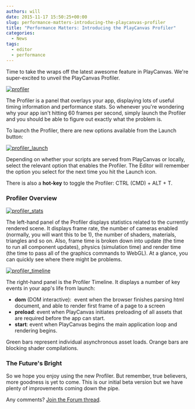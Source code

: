 ```yaml
---
authors: will
date: 2015-11-17 15:50:25+00:00
slug: performance-matters-introducing-the-playcanvas-profiler
title: "Performance Matters: Introducing the PlayCanvas Profiler"
categories:
  - News
tags:
  - editor
  - performance
---
```


Time to take the wraps off the latest awesome feature in PlayCanvas. We're super-excited to unveil the PlayCanvas Profiler.

[![profiler](/img/profiler.png)](/img/profiler.png)

The Profiler is a panel that overlays your app, displaying lots of useful timing information and performance stats. So whenever you're wondering why your app isn't hitting 60 frames per second, simply launch the Profiler and you should be able to figure out exactly what the problem is.

To launch the Profiler, there are new options available from the Launch button:

[![profiler_launch](/img/profiler_launch.png)](/img/profiler_launch.png)

Depending on whether your scripts are served from PlayCanvas or locally, select the relevant option that enables the Profiler. The Editor will remember the option you select for the next time you hit the Launch icon.

There is also a **hot-key** to toggle the Profiler: CTRL (CMD) + ALT + T.

### Profiler Overview

[![profiler_stats](/img/profiler_stats.png)](/img/profiler_stats.png)

The left-hand panel of the Profiler displays statistics related to the currently rendered scene. It displays frame rate, the number of cameras enabled (normally, you will want this to be 1), the number of shaders, materials, triangles and so on. Also, frame time is broken down into update (the time to run all component updates), physics (simulation time) and render time (the time to pass all of the graphics commands to WebGL). At a glance, you can quickly see where there might be problems.

[![profiler_timeline](/img/profiler_timeline.png)](/img/profiler_timeline.png)

The right-hand panel is the Profiler Timeline. It displays a number of key events in your app's life from launch:

- **dom** (DOM interactive):  event when the browser finishes parsing html document, and able to render first frame of a page to a screen
- **preload**: event when PlayCanvas initiates preloading of all assets that are required before the app can start.
- **start**: event when PlayCanvas begins the main application loop and rendering begins.

Green bars represent individual asynchronous asset loads. Orange bars are blocking shader compilations.

### The Future's Bright

So we hope you enjoy using the new Profiler. But remember, true believers, more goodness is yet to come. This is our initial beta version but we have plenty of improvements coming down the pipe.

Any comments? [Join the Forum thread](https://forum.playcanvas.com/t/introducing-the-new-playcanvas-profiler/1171).
